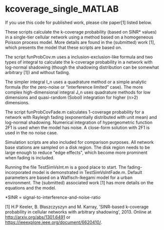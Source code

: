 # kcoverage_single_MATLAB

If you use this code for published work, please cite paper[1] listed below.

These scripts calculate the k-coverage probability (based on SINR* values) in a single-tier cellular network using a method based on a homogeneous Poisson process model. More details are found in the (submitted) work [1], which presents the model that these scripts are based on.

The script funProbCov.m uses a inclusion-exclusion-like formula and two types of integral to calculate the k-coverage probability in a network with log-normal shadowing (though the shadowing distribution can be somewhat arbitrary [1]) and without fading.

The simpler integral I_n uses a quadrature method or a simple analytic formula (for the zero-noise or “interference limited” case). The more complex high-dimensional integral J_n uses quadrature methods for low dimensions and quasi-random (Sobol) integration for higher (n>2) dimensions.

The script funProbCovFade.m calculates 1-coverage probability for a network with Rayleigh fading (exponentially distributed with unit mean) and log-normal shadowing. Numerical integration of hypergeometric function 2F1 is used when the model has noise. A close-form solution with 2F1 is used in the no noise case.

Simulation scripts are also included for comparison purposes. All network base stations are sampled on a disk region. The disk region needs to be large enough to reduce "edge effects", which become more prominent when fading is included.

Running the file TestSimVsInt.m is a good place to start. The fading-incorporated model is demonstrated in TestSimVsIntFade.m. Default parameters are based on a Walfisch-Ikegami model for a urban environment. The (submitted) associated work [1] has more details on the equations and the model.

*SINR = signal-to-interference-and-noise-ratio

[1] H.P Keeler, B. Błaszczyszyn and M. Karray, 'SINR-based k-coverage probability in cellular networks with arbitrary shadowing', 2013. Online at http://arxiv.org/abs/1301.6491 or https://ieeexplore.ieee.org/document/6620410/.

